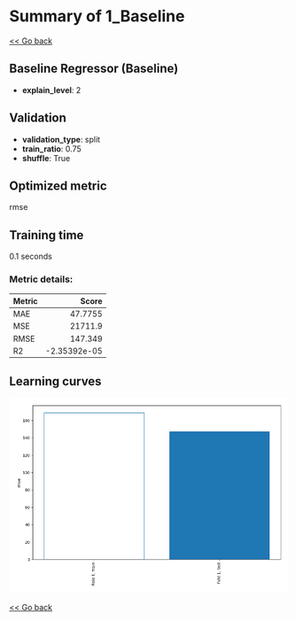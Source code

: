 # Summary of 1_Baseline

[<< Go back](../README.md)


## Baseline Regressor (Baseline)
- **explain_level**: 2

## Validation
 - **validation_type**: split
 - **train_ratio**: 0.75
 - **shuffle**: True

## Optimized metric
rmse

## Training time

0.1 seconds

### Metric details:
| Metric   |           Score |
|:---------|----------------:|
| MAE      |    47.7755      |
| MSE      | 21711.9         |
| RMSE     |   147.349       |
| R2       |    -2.35392e-05 |



## Learning curves
![Learning curves](learning_curves.png)

[<< Go back](../README.md)
